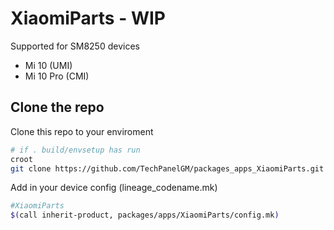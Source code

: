 # XiaomiParts - WIP

Supported for SM8250 devices
- Mi 10 (UMI)
- Mi 10 Pro (CMI)

## Clone the repo
Clone this repo to your enviroment
   ```bash
   # if . build/envsetup has run
   croot
   git clone https://github.com/TechPanelGM/packages_apps_XiaomiParts.git packages/apps/XiaomiParts
   ```

Add in your device config (lineage_codename.mk)

   ```bash
   #XiaomiParts
   $(call inherit-product, packages/apps/XiaomiParts/config.mk)
   ```
